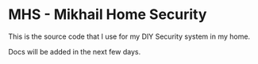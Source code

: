 # MHS - Mikhail Home Security

This is the source code that I use for my DIY Security system in my home. 

Docs will be added in the next few days.